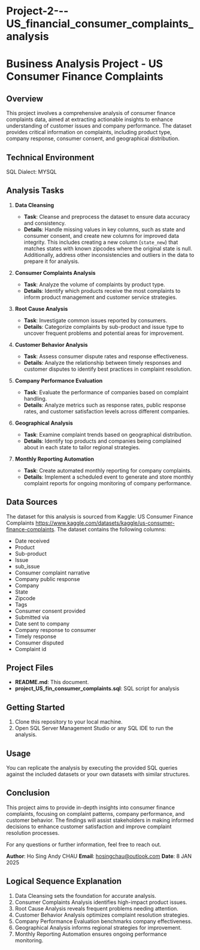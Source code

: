 # Project-2---US_financial_consumer_complaints_analysis 


# Business Analysis Project - US Consumer Finance Complaints

## Overview
This project involves a comprehensive analysis of consumer finance complaints data, aimed at extracting actionable insights to enhance understanding of customer issues and company performance. The dataset provides critical information on complaints, including product type, company response, consumer consent, and geographical distribution.

## Technical Environment
SQL Dialect: MYSQL 

## Analysis Tasks

1. **Data Cleansing**
   - **Task**: Cleanse and preprocess the dataset to ensure data accuracy and consistency.
   - **Details**: Handle missing values in key columns, such as state and consumer consent, and create new columns for improved data integrity. This includes creating a new column (`state_new`) that matches states with known zipcodes where the original state is null. Additionally, address other inconsistencies and outliers in the data to prepare it for analysis.

2. **Consumer Complaints Analysis**
   - **Task**: Analyze the volume of complaints by product type.
   - **Details**: Identify which products receive the most complaints to inform product management and customer service strategies.

3. **Root Cause Analysis**
   - **Task**: Investigate common issues reported by consumers.
   - **Details**: Categorize complaints by sub-product and issue type to uncover frequent problems and potential areas for improvement.

4. **Customer Behavior Analysis**
   - **Task**: Assess consumer dispute rates and response effectiveness.
   - **Details**: Analyze the relationship between timely responses and customer disputes to identify best practices in complaint resolution.

5. **Company Performance Evaluation**
   - **Task**: Evaluate the performance of companies based on complaint handling.
   - **Details**: Analyze metrics such as response rates, public response rates, and customer satisfaction levels across different companies.

6. **Geographical Analysis**
   - **Task**: Examine complaint trends based on geographical distribution.
   - **Details**: Identify top products and companies being complained about in each state to tailor regional strategies.

7. **Monthly Reporting Automation**
   - **Task**: Create automated monthly reporting for company complaints.
   - **Details**: Implement a scheduled event to generate and store monthly complaint reports for ongoing monitoring of company performance.

## Data Sources
The dataset for this analysis is sourced from Kaggle: US Consumer Finance Complaints https://www.kaggle.com/datasets/kaggle/us-consumer-finance-complaints. The dataset contains the following columns:
- Date received
- Product
- Sub-product
- Issue
- sub_issue
- Consumer complaint narrative
- Company public response
- Company
- State
- Zipcode
- Tags
- Consumer consent provided
- Submitted via
- Date sent to company
- Company response to consumer
- Timely response
- Consumer disputed
- Complaint id

## Project Files
- **README.md**: This document.
- **project_US_fin_consumer_complaints.sql**: SQL script for analysis

## Getting Started
1. Clone this repository to your local machine.
2. Open SQL Server Management Studio or any SQL IDE to run the analysis.

## Usage
You can replicate the analysis by executing the provided SQL queries against the included datasets or your own datasets with similar structures.

## Conclusion
This project aims to provide in-depth insights into consumer finance complaints, focusing on complaint patterns, company performance, and customer behavior. The findings will assist stakeholders in making informed decisions to enhance customer satisfaction and improve complaint resolution processes.

For any questions or further information, feel free to reach out.

**Author**: Ho Sing Andy CHAU
**Email**: hosingchau@outlook.com
**Date**: 8 JAN 2025

## Logical Sequence Explanation
1. Data Cleansing sets the foundation for accurate analysis.
2. Consumer Complaints Analysis identifies high-impact product issues.
3. Root Cause Analysis reveals frequent problems needing attention.
4. Customer Behavior Analysis optimizes complaint resolution strategies.
5. Company Performance Evaluation benchmarks company effectiveness.
6. Geographical Analysis informs regional strategies for improvement.
7. Monthly Reporting Automation ensures ongoing performance monitoring.
